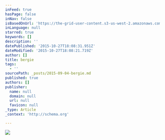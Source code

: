 ```yaml
---
inFeed: true
hasPage: false
inNav: false
isBasedOnUrl: 'https://the-grid-user-content.s3-us-west-2.amazonaws.com/bf61a14a-3ff2-4a8a-8b32-11f57be2cb96.jpg'
inLanguage: null
starred: true
keywords: []
description: ''
datePublished: '2015-10-27T18:08:31.951Z'
dateModified: '2015-10-27T18:08:21.719Z'
author: []
title: bergie
tags:
  - ''
sourcePath: _posts/2015-09-04-bergie.md
published: true
authors: []
publisher:
  name: null
  domain: null
  url: null
  favicon: null
_type: Article
_context: 'http://schema.org'

---
```

![](https://the-grid-user-content.s3-us-west-2.amazonaws.com/bf61a14a-3ff2-4a8a-8b32-11f57be2cb96.jpg)